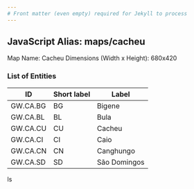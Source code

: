 ```yaml
---
# Front matter (even empty) required for Jekyll to process
---
```


## JavaScript Alias: maps/cacheu

Map Name: Cacheu
Dimensions (Width x Height): 680x420

### List of Entities

| ID       | Short label | Label        |
| -------- | ----------- | ------------ |
| GW.CA.BG | BG          | Bigene       |
| GW.CA.BL | BL          | Bula         |
| GW.CA.CU | CU          | Cacheu       |
| GW.CA.CI | CI          | Caio         |
| GW.CA.CN | CN          | Canghungo    |
| GW.CA.SD | SD          | São Domingos |
ls
